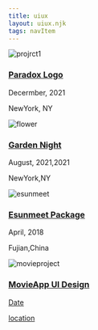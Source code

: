 ```yaml
---
title: uiux
layout: uiux.njk
tags: navItem
---
```

<main class="uiux">
     <div class="pjcard">
        <a href="#"></a>
       <img src="/images/paradox.jpg" alt="projrct1">
       <div class="card_text">
         <h3><a href="/pj_paradox"> Paradox Logo</a></h3>
         <p>Decermber, 2021 </p>
         <p>NewYork, NY<p>
         </div>
     </div>
     <div class="pjcard">
       <img src="/images/flower.jpg" alt="flower">
       <div class="card_text">
       <h3><a href="/pj_flower">Garden Night</a></h3>
       <p>August, 2021,2021 </p>
       <p>NewYork,NY</p>
       </div>
     </div>
     <div class="pjcard">
       <img src="/images/esunmeet.jpg" alt="esunmeet">
       <div class="card_text">
       <h3><a href="/pj_esunmeetpackage">Esunmeet Package</a></h3>
       <p> April, 2018 <p>
       <p>Fujian,China<p>
       </div>
     </div>
     <div class="pjcard">
       <img src="/images/movie.jpg" alt="movieproject">
       <div class="card_text">
       <h3><a href="/pj_movie">MovieApp UI Design </h3>
       <p>Date </p>
       <p>location</p>
       </div>
     </div>
     
     
   </main>
